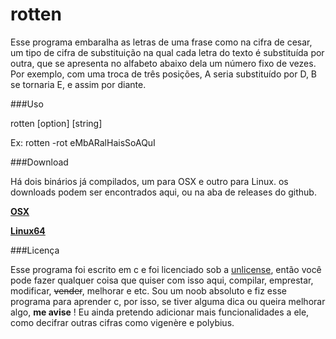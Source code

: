 # rotten

Esse programa embaralha as letras de uma frase como na cifra de cesar, um tipo de cifra de substituição na qual cada letra do texto é substituída por outra, que se apresenta no alfabeto abaixo dela um número fixo de vezes. Por exemplo, com uma troca de três posições, A seria substituído por D, B se tornaria E, e assim por diante.

###Uso

rotten [option] [string]

Ex: rotten -rot eMbARalHaisSoAQuI

###Download

Há dois binários já compilados, um para OSX e outro para Linux. os downloads podem ser encontrados aqui, ou na aba de releases do github.

[__OSX__](https://github.com/danfragoso/rotten/releases/download/0.1/rotten_osx64)

[__Linux64__](https://github.com/danfragoso/rotten/releases/download/0.1/rotten_linux64)

###Licença

Esse programa foi escrito em c e foi licenciado sob a [unlicense](http://unlicense.org/), então você pode fazer qualquer coisa que quiser com isso aqui, compilar, emprestar, modificar, ~~vender~~, melhorar e etc. Sou um noob absoluto e fiz esse programa para aprender c, por isso, se tiver alguma dica ou queira melhorar algo, __me avise__ ! Eu ainda pretendo adicionar mais funcionalidades a ele, como decifrar outras cifras como vigenère e polybius.
